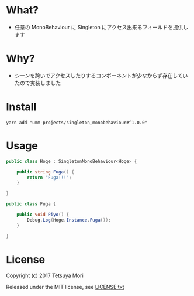 # What?

* 任意の MonoBehaviour に Singleton にアクセス出来るフィールドを提供します

# Why?

* シーンを跨いでアクセスしたりするコンポーネントが少なからず存在していたので実装しました

# Install

```shell
yarn add "umm-projects/singleton_monobehaviour#^1.0.0"
```

# Usage

```csharp
public class Hoge : SingletonMonoBehaviour<Hoge> {

    public string Fuga() {
        return "Fuga!!!";
    }

}

public class Fuga {

    public void Piyo() {
        Debug.Log(Hoge.Instance.Fuga());
    }

}
```

# License

Copyright (c) 2017 Tetsuya Mori

Released under the MIT license, see [LICENSE.txt](LICENSE.txt)

